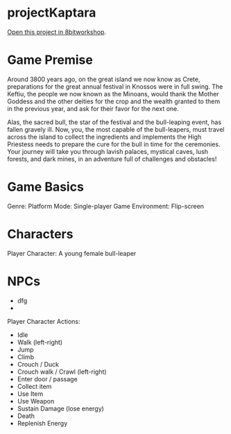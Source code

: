 projectKaptara
=====

[Open this project in 8bitworkshop](http://8bitworkshop.com/redir.html?platform=cpc.6128&githubURL=https%3A%2F%2Fgithub.com%2Fvaspervnp%2FprojectKaptara&file=main.asm).

Game Premise
====
Around 3800 years ago, on the great island we now know as Crete, preparations for the great annual festival in Knossos were in full swing. The Keftiu, the people we now known as the Minoans, would thank the Mother Goddess and the other deities for the crop and the wealth granted to them in the previous year, and ask for their favor for the next one. 

Alas, the sacred bull, the star of the festival and the bull-leaping event, has fallen gravely ill. Now, you, the most capable of the bull-leapers, must travel across the island to collect the ingredients and implements the High Priestess needs to prepare the cure for the bull in time for the ceremonies. Your journey will take you through lavish palaces, mystical caves, lush forests, and dark mines, in an adventure full of challenges and obstacles!

Game Basics
====
Genre: Platform
Mode: Single-player
Game Environment: Flip-screen

Characters
====
Player Character: A young female bull-leaper

NPCs
=
* dfg
* 


Player Character Actions:
- Idle
- Walk (left-right)
- Jump
- Climb
- Crouch / Duck
- Crouch walk / Crawl (left-right)
- Enter door / passage
- Collect item
- Use Item
- Use Weapon
- Sustain Damage (lose energy)
- Death
- Replenish Energy



